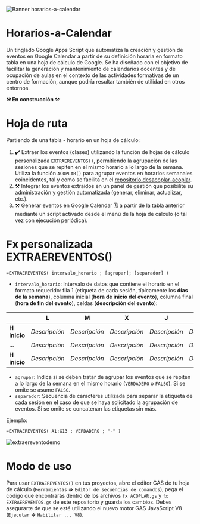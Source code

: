 ![Banner horarios-a-calendar](https://user-images.githubusercontent.com/12829262/95454414-b43dd080-096c-11eb-99d1-854f66187e81.png)

# Horarios-a-Calendar

Un tinglado Google Apps Script que automatiza la creación y gestión de eventos en Google Calendar a partir de su definición horaria en formato tabla en una hoja de cálculo de Google. Se ha diseñado con el objetivo de facilitar la generación y mantenimiento de calendarios docentes y de ocupación de aulas en el contexto de las actividades formativas de un centro de formación, aunque podría resultar también de utilidad en otros entornos.

**⚒️ En construcción** ⚒️

# Hoja de ruta

Partiendo de una tabla - horario en un hoja de cálculo:

1.  ✔️ Extraer los eventos (clases) utilizando la función de hojas de cálculo personalizada `EXTRAEREVENTOS()`, permitiendo la agrupación de las sesiones que se repiten en el mismo horario a lo largo de la semana. Utiliza la función `ACOPLAR()` para agrupar eventos en horarios semanales coincidentes, tal y como se facilita en el [repositorio desacoplar-acoplar](https://github.com/pfelipm/desacoplar-acoplar).
2.  ⚒️ Integrar los eventos extraídos en un panel de gestión que posibilite su administración y gestión automatizada (generar, eliminar, actualizar, etc.).
3.  ⚒️ Generar eventos en Google Calendar 🗓️ a partir de la tabla anterior mediante un script activado desde el menú de la hoja de cálculo (o tal vez con ejecución periódica).

# Fx personalizada EXTRAEREVENTOS()

```
=EXTRAEREVENTOS( intervalo_horario ; [agrupar]; [separador] ) 
```

*   `intervalo_horario`: Intervalo de datos que contiene el horario en el formato requerido: fila 1 (etiqueta de cada sesión, típicamente los **días de la semana**), columna inicial (**hora de inicio del evento**), columna final (**hora de fin del evento**), celdas (**descripción del evento**):

|   | **L** | **M** | **X** | **J** | **V** |   |
| --- | --- | --- | --- | --- | --- | --- |
| **H inicio** | _Descripción_ | _Descripción_ | _Descripción_ | _Descripción_ | _Descripción_ | **H Fin** |
| **...** | _Descripción_ | _Descripción_ | _Descripción_ | _Descripción_ | _Descripción_ | **...** |
| **H inicio** | _Descripción_ | _Descripción_ | _Descripción_ | _Descripción_ | _Descripción_ | **H Fin** |

*   `agrupar`: Indica si se deben tratar de agrupar los eventos que se repiten a lo largo de la semana en el mismo horario (`VERDADERO` o `FALSO`). Si se omite se asume `FALSO`.
*   `separador`: Secuencia de caracteres utilizada para separar la etiqueta de cada sesión en el caso de que se haya solicitado la agrupación de eventos. Si se omite se concatenan las etiquetas sin más.

Ejemplo:

```
=EXTRAEREVENTOS( A1:G13 ; VERDADERO ; "-" ) 
```

![extraereventodemo](https://user-images.githubusercontent.com/12829262/95462129-64183b80-0977-11eb-8a67-1eb50234893a.png)

# **Modo de uso**

Para usar `EXTRAEREVENTOS()` en tus proyectos, abre el editor GAS de tu hoja de cálculo (`Herramientas` **⇒** `Editor de secuencias de comandos`), pega el código que encontrarás dentro de los archivos `fx ACOPLAR.gs` y `fx EXTRAEREVENTOS.gs` de este repositorio y guarda los cambios. Debes asegurarte de que se esté utilizando el nuevo motor GAS JavaScript V8 (`Ejecutar` **⇒** `Habilitar ... V8`).
